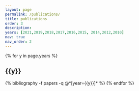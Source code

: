 ```yaml
---
layout: page
permalink: /publications/
title: publications
order: 3
description:
years: [2021,2019,2018,2017,2016,2015, 2014,2012,2010]
nav: true
nav_order: 2
---
```


<div class="publications">

{% for y in page.years %}
  <h2 class="year">{{y}}</h2>
    {% bibliography -f papers -q @*[year={{y}}]* %}
    {% endfor %}

</div>